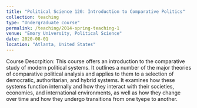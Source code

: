 ```yaml
---
title: "Political Science 120: Introduction to Comparative Politics"
collection: teaching
type: "Undergraduate course"
permalink: /teaching/2014-spring-teaching-1
venue: "Emory University, Political Science"
date: 2020-08-01
location: "Atlanta, United States"
---
```


Course Descrpition: This course offers an introduction to the comparative study of modern political systems. It outlines a number of the major theories of comparative political analysis and applies to them to a selection of democratic, authoritarian, and hybrid systems. It examines how these systems function internally and how they interact with their societies, economies, and international environments, as well as how they change over time and how they undergo transitions from one tyepe to another. 
